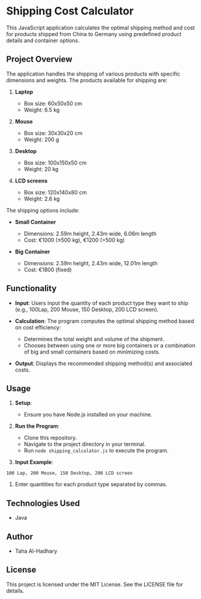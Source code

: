 # Shipping Cost Calculator

This JavaScript application calculates the optimal shipping method and cost for products shipped from China to Germany using predefined product details and container options.

## Project Overview

The application handles the shipping of various products with specific dimensions and weights. The products available for shipping are:

1.  **Laptop**

    - Box size: 60x50x50 cm
    - Weight: 6.5 kg

2.  **Mouse**

    - Box size: 30x30x20 cm
    - Weight: 200 g

3.  **Desktop**

    - Box size: 100x150x50 cm
    - Weight: 20 kg

4.  **LCD screens**

    - Box size: 120x140x80 cm
    - Weight: 2.6 kg

The shipping options include:

- **Small Container**

  - Dimensions: 2.59m height, 2.43m wide, 6.06m length
  - Cost: €1000 (≤500 kg), €1200 (>500 kg)

- **Big Container**

  - Dimensions: 2.59m height, 2.43m wide, 12.01m length
  - Cost: €1800 (fixed)

## Functionality

- **Input**: Users input the quantity of each product type they want to ship (e.g., 100Lap, 200 Mouse, 150 Desktop, 200 LCD screen).
- **Calculation**: The program computes the optimal shipping method based on cost efficiency:

  - Determines the total weight and volume of the shipment.
  - Chooses between using one or more big containers or a combination of big and small containers based on minimizing costs.

- **Output**: Displays the recommended shipping method(s) and associated costs.

## Usage

1.  **Setup**:

    - Ensure you have Node.js installed on your machine.

2.  **Run the Program**:

    - Clone this repository.
    - Navigate to the project directory in your terminal.
    - Run `node shipping_calculator.js` to execute the program.

3.  **Input Example**:

```
100 Lap, 200 Mouse, 150 Desktop, 200 LCD screen
```

1.  Enter quantities for each product type separated by commas.

## Technologies Used

- Java

## Author

- Taha Al-Hadhary

## License

This project is licensed under the MIT License. See the LICENSE file for details.
